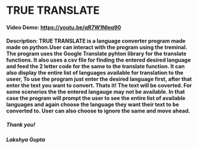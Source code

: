 # TRUE TRANSLATE
#### Video Demo:  https://youtu.be/qR7W1Nleq90
#### Description: TRUE TRANSLATE is a language converter program made made on python.User can interact with the program using the treminal. The program uses the Google Translate pyhton library for the translate functions. It also uses a csv file for finding the entered desired language and feed the 2 letter code for the same to the translate function. It can also display the entire list of languages available for translation to the useer, To use the program just enter the desired language first, after that enter the text you want to convert. Thats it! The text will be coverted. For some scenerios the the entered langauge may not be available. In that case the program will prompt the user to see the entire list of available languages and again choose the language they want their text to be converted to. User can also choose to ignore the same and move ahead.

##### Thank you!
##### Lakshya Gupta